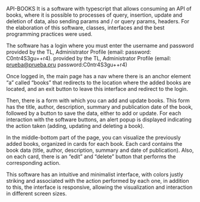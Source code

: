 API-BOOKS
It is a software with typescript that allows consuming an API of books, where it is possible to processes of query, insertion, update and deletion of data,
also sending params and / or query params, headers. For the elaboration of this software, classes, interfaces and the best programming practices were used.

The software has a login where you must enter the username and password provided by the TL, Administrator Profile (email:  password: C0ntr4S3gu++r4). 
provided by the TL, Administrator Profile (email: prueba@prueba.pru password:C0ntr4S3gu++r4)

Once logged in, the main page has a nav where there is an anchor element “a” called “books” that redirects to the location where the added books are located, and an exit button to leave this interface and redirect to the login.

Then, there is a form with which you can add and update books. This form has the title, author, description, summary and publication date of the book, followed by a button to save the data, either to add or update. For each interaction with the software buttons, an alert popup is displayed indicating the action taken (adding, updating and deleting a book).

In the middle-bottom part of the page, you can visualize the previously added books, organized in cards for each book. Each card contains the book data (title, author, description, summary and date of publication). Also, on each card, there is an “edit” and “delete” button that performs the corresponding action.

This software has an intuitive and minimalist interface, with colors justly striking and associated with the action performed by each one, in addition to this, the interface is responsive, allowing the visualization and interaction in different screen sizes.
